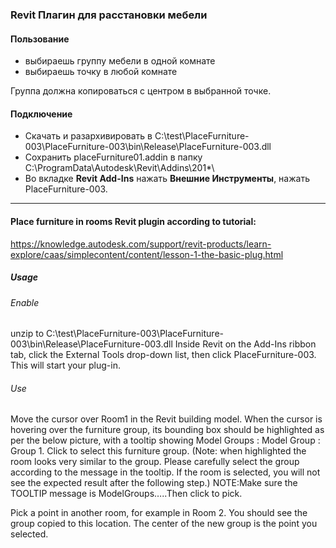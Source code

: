 ### Revit Плагин для расстановки мебели 

#### Пользование 

- выбираешь группу мебели в одной комнате
- выбираешь точку в любой комнате

Группа должна копироваться с центром в выбранной точке.

#### Подключение
- Скачать и разархивировать в C:\test\PlaceFurniture-003\PlaceFurniture-003\bin\Release\PlaceFurniture-003.dll
- Сохранить placeFurniture01.addin в папку C:\ProgramData\Autodesk\Revit\Addins\201*\
- Во вкладке **Revit Add-Ins** нажать **Внешние Инструменты**, нажать PlaceFurniture-003.


---
#### Place furniture in rooms Revit plugin according to tutorial:
https://knowledge.autodesk.com/support/revit-products/learn-explore/caas/simplecontent/content/lesson-1-the-basic-plug.html

##### Usage 
###### Enable
unzip to C:\test\PlaceFurniture-003\PlaceFurniture-003\bin\Release\PlaceFurniture-003.dll
Inside Revit on the Add-Ins ribbon tab, click the External Tools drop-down list, then click PlaceFurniture-003. This will start your plug-in.

###### Use
Move the cursor over Room1 in the Revit building model. When the cursor is hovering over the furniture group, its bounding box should be highlighted as per the below picture, with a tooltip showing Model Groups : Model Group : Group 1. Click to select this furniture group. (Note: when highlighted the room looks very similar to the group. Please carefully select the group according to the message in the tooltip. If the room is selected, you will not see the expected result after the following step.)
NOTE:Make sure the TOOLTIP message is ModelGroups…..Then click to pick.

Pick a point in another room, for example in Room 2. You should see the group copied to this location. The center of the new group is the point you selected.




